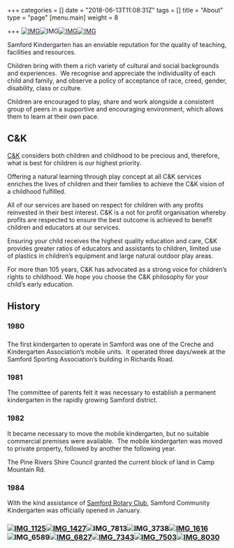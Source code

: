 +++
categories = []
date = "2018-06-13T11:08:31Z"
tags = []
title = "About"
type = "page"
[menu.main]
weight = 8

+++
[![IMG](http://www.samfordkindergarten.com.au/uploads/IMG_33081-300x225.jpg)](http://www.samfordkindergarten.com.au/uploads/IMG_33081.jpg)![IMG](http://www.samfordkindergarten.com.au/uploads/IMG_5366-225x300.jpg)[![IMG](http://www.samfordkindergarten.com.au/uploads/IMG_3319-300x225.jpg)![IMG](http://www.samfordkindergarten.com.au/uploads/IMG_7989-225x300.jpg)](http://www.samfordkindergarten.com.au/uploads/IMG_3319.jpg)

Samford Kindergarten has an enviable reputation for the quality of teaching, facilities and resources.

Children bring with them a rich variety of cultural and social backgrounds and experiences.  We recognise and appreciate the individuality of each child and family, and observe a policy of acceptance of race, creed, gender, disability, class or culture.

Children are encouraged to play, share and work alongside a consistent group of peers in a supportive and encouraging environment, which allows them to learn at their own pace.

## C&K

[C&K](http://www.candk.asn.au/) considers both children and childhood to be precious and, therefore, what is best for children is our highest priority.

Offering a natural learning through play concept at all C&K services enriches the lives of children and their families to achieve the C&K vision of a childhood fulfilled.

All of our services are based on respect for children with any profits reinvested in their best interest. C&K is a not for profit organisation whereby profits are respected to ensure the best outcome is achieved to benefit children and educators at our services.

Ensuring your child receives the highest quality education and care, C&K provides greater ratios of educators and assistants to children, limited use of plastics in children’s equipment and large natural outdoor play areas.

For more than 105 years, C&K has advocated as a strong voice for children’s rights to childhood. We hope you choose the C&K philosophy for your child’s early education.

## History

### 1980

### 

The first kindergarten to operate in Samford was one of the Creche and Kindergarten Association’s mobile units.  It operated three days/week at the Samford Sporting Association’s building in Richards Road.

### 1981

The committee of parents felt it was necessary to establish a permanent kindergarten in the rapidly growing Samford district.

### 1982

It became necessary to move the mobile kindergarten, but no suitable commercial premises were available.  The mobile kindergarten was moved to private property, followed by another the following year.

The Pine Rivers Shire Council granted the current block of land in Camp Mountain Rd.

### 1984

With the kind assistance of [Samford Rotary Club](http://www.samfordrotary.org.au/), Samford Community Kindergarten was officially opened in January.

### [![IMG_1125](http://www.samfordkindergarten.com.au/uploads/IMG_1125-225x300.jpg)](http://www.samfordkindergarten.com.au/uploads/IMG_1125.jpg)[![IMG_1427](http://www.samfordkindergarten.com.au/uploads/IMG_1427-300x225.jpg)](http://www.samfordkindergarten.com.au/uploads/IMG_1427.jpg)![IMG_7813](http://www.samfordkindergarten.com.au/uploads/IMG_7813-300x225.jpg)![IMG_3738](http://www.samfordkindergarten.com.au/uploads/IMG_3738-300x225.jpg)[![IMG_1616](http://www.samfordkindergarten.com.au/uploads/IMG_1616-300x225.jpg)](http://www.samfordkindergarten.com.au/uploads/IMG_1616.jpg)![IMG_6589](http://www.samfordkindergarten.com.au/uploads/IMG_6589-300x225.jpg)[![IMG_6827](http://www.samfordkindergarten.com.au/uploads/IMG_6827-300x225.jpg)](http://www.samfordkindergarten.com.au/uploads/IMG_6827.jpg)[![IMG_7343](http://www.samfordkindergarten.com.au/uploads/IMG_7343-225x300.jpg)](http://www.samfordkindergarten.com.au/uploads/IMG_7343.jpg)[![IMG_7503](http://www.samfordkindergarten.com.au/uploads/IMG_7503-225x300.jpg)](http://www.samfordkindergarten.com.au/uploads/IMG_7503.jpg)[![IMG_8030](http://www.samfordkindergarten.com.au/uploads/IMG_8030-225x300.jpg)](http://www.samfordkindergarten.com.au/uploads/IMG_8030.jpg)